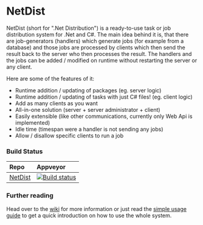 NetDist
=======

NetDist (short for ".Net Distribution") is a ready-to-use task or job distribution system for .Net and C#.
The main idea behind it is, that there are job-generators (handlers) which generate jobs (for example from a database) and those jobs are processed by clients which then send the result back to the server who then processes the result.
The handlers and the jobs can be added / modified on runtime without restarting the server or any client.

Here are some of the features of it:
* Runtime addition / updating of packages (eg. server logic)
* Runtime addition / updating of tasks with just C# files! (eg. client logic)
* Add as many clients as you want
* All-in-one solution (server + server administrator + client)
* Easily extensible (like other communications, currently only Web Api is implemented)
* Idle time (timespan were a handler is not sending any jobs)
* Allow / disallow specific clients to run a job

### Build Status
|Repo|Appveyor|
|:---|:------------------|
|[NetDist](https://github.com/Roemer/NetDist)|[![Build status](https://ci.appveyor.com/api/projects/status/pgy2svo2oaoqf1td?svg=true)](https://ci.appveyor.com/project/RomanBaeriswyl/netdist)|

### Further reading
Head over to the [wiki](https://github.com/Roemer/NetDist/wiki) for more information or just read the [simple usage guide](https://github.com/Roemer/NetDist/wiki/Simple-Usage) to get a quick introduction on how to use the whole system.
